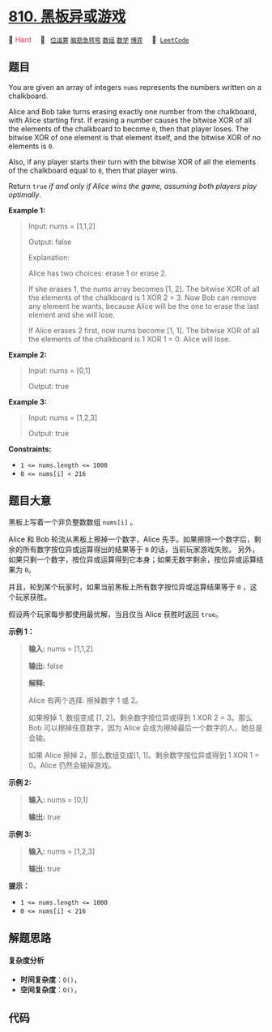 # [810. 黑板异或游戏](https://leetcode.com/problems/chalkboard-xor-game)

🔴 <font color=#ff334b>Hard</font>&emsp; 🔖&ensp; [`位运算`](/leetcode/outline/tag/bit-manipulation.md) [`脑筋急转弯`](/leetcode/outline/tag/brainteaser.md) [`数组`](/leetcode/outline/tag/array.md) [`数学`](/leetcode/outline/tag/math.md) [`博弈`](/leetcode/outline/tag/game-theory.md)&emsp; 🔗&ensp;[`LeetCode`](https://leetcode.com/problems/chalkboard-xor-game)

## 题目

You are given an array of integers `nums` represents the numbers written on a
chalkboard.

Alice and Bob take turns erasing exactly one number from the chalkboard, with
Alice starting first. If erasing a number causes the bitwise XOR of all the
elements of the chalkboard to become `0`, then that player loses. The bitwise
XOR of one element is that element itself, and the bitwise XOR of no elements
is `0`.

Also, if any player starts their turn with the bitwise XOR of all the elements
of the chalkboard equal to `0`, then that player wins.

Return `true` _if and only if Alice wins the game, assuming both players play
optimally_.



**Example 1:**

> Input: nums = [1,1,2]
> 
> Output: false
> 
> Explanation: 
> 
> Alice has two choices: erase 1 or erase 2. 
> 
> If she erases 1, the nums array becomes [1, 2]. The bitwise XOR of all the elements of the chalkboard is 1 XOR 2 = 3. Now Bob can remove any element he wants, because Alice will be the one to erase the last element and she will lose. 
> 
> If Alice erases 2 first, now nums become [1, 1]. The bitwise XOR of all the elements of the chalkboard is 1 XOR 1 = 0. Alice will lose.

**Example 2:**

> Input: nums = [0,1]
> 
> Output: true

**Example 3:**

> Input: nums = [1,2,3]
> 
> Output: true

**Constraints:**

  * `1 <= nums.length <= 1000`
  * `0 <= nums[i] < 216`


## 题目大意

黑板上写着一个非负整数数组 `nums[i]` 。

Alice 和 Bob 轮流从黑板上擦掉一个数字，Alice 先手。如果擦除一个数字后，剩余的所有数字按位异或运算得出的结果等于 `0`
的话，当前玩家游戏失败。 另外，如果只剩一个数字，按位异或运算得到它本身；如果无数字剩余，按位异或运算结果为 `0`。

并且，轮到某个玩家时，如果当前黑板上所有数字按位异或运算结果等于 `0` ，这个玩家获胜。

假设两个玩家每步都使用最优解，当且仅当 Alice 获胜时返回 `true`。



**示例 1：**

> 
> 
> 
> 
> 
> **输入:** nums = [1,1,2]
> 
> **输出:** false
> 
> **解释:** 
> 
> Alice 有两个选择: 擦掉数字 1 或 2。
> 
> 如果擦掉 1, 数组变成 [1, 2]。剩余数字按位异或得到 1 XOR 2 = 3。那么 Bob 可以擦掉任意数字，因为 Alice 会成为擦掉最后一个数字的人，她总是会输。
> 
> 如果 Alice 擦掉 2，那么数组变成[1, 1]。剩余数字按位异或得到 1 XOR 1 = 0。Alice 仍然会输掉游戏。
> 
> 

**示例 2:**

> 
> 
> 
> 
> 
> **输入:** nums = [0,1]
> 
> **输出:** true
> 
> 

**示例 3:**

> 
> 
> 
> 
> 
> **输入:** nums = [1,2,3]
> 
> **输出:** true
> 
> 



**提示：**

  * `1 <= nums.length <= 1000`
  * `0 <= nums[i] < 216`


## 解题思路

#### 复杂度分析

- **时间复杂度**：`O()`，
- **空间复杂度**：`O()`，

## 代码

```javascript

```